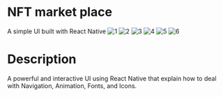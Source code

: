 # NFT market place
A simple UI built with React Native 
![1](https://github.com/AhmedSalman5/NFT_market_ReactNative/assets/82970503/e3279879-7e15-4f34-ace4-7be457b3cba0)
![2](https://github.com/AhmedSalman5/NFT_market_ReactNative/assets/82970503/df5f28da-6249-4f4a-ae52-b9558a3a4865)
![3](https://github.com/AhmedSalman5/NFT_market_ReactNative/assets/82970503/c74449a8-4be7-4c5b-86c7-e191b5ce3324)
![4](https://github.com/AhmedSalman5/NFT_market_ReactNative/assets/82970503/a5a25283-281b-4afa-bba5-9e9bedbd4037)
![5](https://github.com/AhmedSalman5/NFT_market_ReactNative/assets/82970503/7aedef46-e8a1-4553-a8e6-879cb87cb7fc)
![6](https://github.com/AhmedSalman5/NFT_market_ReactNative/assets/82970503/ce6d2839-aadb-4d4c-8d96-8a29236ee1c9)
# Description
A powerful and interactive UI using React Native that explain how to deal with Navigation, Animation, Fonts, and Icons.
